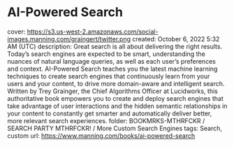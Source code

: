 # AI-Powered Search

cover: https://s3.us-west-2.amazonaws.com/social-images.manning.com/graingert/twitter.png
created: October 6, 2022 5:32 AM (UTC)
description: Great search is all about delivering the right results. Today’s search engines are expected to be smart, understanding the nuances of natural language queries, as well as each user’s preferences and context. AI-Powered Search teaches you the latest machine learning techniques to create search engines that continuously learn from your users and your content, to drive more domain-aware and intelligent search. Written by Trey Grainger, the Chief Algorithms Officer at Lucidworks, this authoritative book empowers you to create and deploy search engines that take advantage of user interactions and the hidden semantic relationships in your content to constantly get smarter and automatically deliver better, more relevant search experiences.
folder: BOOKMRKS-MTHRFCKR / SEARCH PARTY MTHRFCKR! / More Custom Search Engines
tags: Search, custom
url: https://www.manning.com/books/ai-powered-search